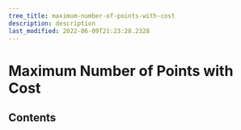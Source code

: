 ```yaml
---
tree_title: maximum-number-of-points-with-cost
description: description
last_modified: 2022-06-09T21:23:28.2328
---
```


# Maximum Number of Points with Cost

## Contents
